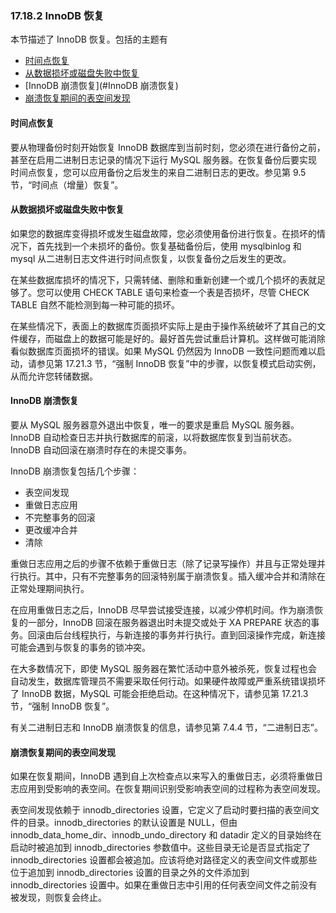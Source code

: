 ### 17.18.2 InnoDB 恢复

本节描述了 InnoDB 恢复。包括的主题有

- [时间点恢复](#时间点恢复)
- [从数据损坏或磁盘失败中恢复](#从数据损坏或磁盘失败中恢复)
- [InnoDB 崩溃恢复](#InnoDB 崩溃恢复)
- [崩溃恢复期间的表空间发现](#崩溃恢复期间的表空间发现)

#### 时间点恢复

要从物理备份时刻开始恢复 InnoDB 数据库到当前时刻，您必须在进行备份之前，甚至在启用二进制日志记录的情况下运行 MySQL 服务器。在恢复备份后要实现时间点恢复，您可以应用备份之后发生的来自二进制日志的更改。参见第 9.5 节，“时间点（增量）恢复”。

#### 从数据损坏或磁盘失败中恢复

如果您的数据库变得损坏或发生磁盘故障，您必须使用备份进行恢复。在损坏的情况下，首先找到一个未损坏的备份。恢复基础备份后，使用 mysqlbinlog 和 mysql 从二进制日志文件进行时间点恢复，以恢复备份之后发生的更改。

在某些数据库损坏的情况下，只需转储、删除和重新创建一个或几个损坏的表就足够了。您可以使用 CHECK TABLE 语句来检查一个表是否损坏，尽管 CHECK TABLE 自然不能检测到每一种可能的损坏。

在某些情况下，表面上的数据库页面损坏实际上是由于操作系统破坏了其自己的文件缓存，而磁盘上的数据可能是好的。最好首先尝试重启计算机。这样做可能消除看似数据库页面损坏的错误。如果 MySQL 仍然因为 InnoDB 一致性问题而难以启动，请参见第 17.21.3 节，“强制 InnoDB 恢复”中的步骤，以恢复模式启动实例，从而允许您转储数据。

#### InnoDB 崩溃恢复

要从 MySQL 服务器意外退出中恢复，唯一的要求是重启 MySQL 服务器。InnoDB 自动检查日志并执行数据库的前滚，以将数据库恢复到当前状态。InnoDB 自动回滚在崩溃时存在的未提交事务。

InnoDB 崩溃恢复包括几个步骤：

- 表空间发现
- 重做日志应用
- 不完整事务的回滚
- 更改缓冲合并
- 清除

重做日志应用之后的步骤不依赖于重做日志（除了记录写操作）并且与正常处理并行执行。其中，只有不完整事务的回滚特别属于崩溃恢复。插入缓冲合并和清除在正常处理期间执行。

在应用重做日志之后，InnoDB 尽早尝试接受连接，以减少停机时间。作为崩溃恢复的一部分，InnoDB 回滚在服务器退出时未提交或处于 XA PREPARE 状态的事务。回滚由后台线程执行，与新连接的事务并行执行。直到回滚操作完成，新连接可能会遇到与恢复的事务的锁冲突。

在大多数情况下，即使 MySQL 服务器在繁忙活动中意外被杀死，恢复过程也会自动发生，数据库管理员不需要采取任何行动。如果硬件故障或严重系统错误损坏了 InnoDB 数据，MySQL 可能会拒绝启动。在这种情况下，请参见第 17.21.3 节，“强制 InnoDB 恢复”。

有关二进制日志和 InnoDB 崩溃恢复的信息，请参见第 7.4.4 节，“二进制日志”。

#### 崩溃恢复期间的表空间发现

如果在恢复期间，InnoDB 遇到自上次检查点以来写入的重做日志，必须将重做日志应用到受影响的表空间。在恢复期间识别受影响表空间的过程称为表空间发现。

表空间发现依赖于 innodb_directories 设置，它定义了启动时要扫描的表空间文件的目录。innodb_directories 的默认设置是 NULL，但由 innodb_data_home_dir、innodb_undo_directory 和 datadir 定义的目录始终在启动时被追加到 innodb_directories 参数值中。这些目录无论是否显式指定了 innodb_directories 设置都会被追加。应该将绝对路径定义的表空间文件或那些位于追加到 innodb_directories 设置的目录之外的文件添加到 innodb_directories 设置中。如果在重做日志中引用的任何表空间文件之前没有被发现，则恢复会终止。